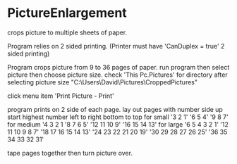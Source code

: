 # PictureEnlargement
crops picture to multiple sheets of paper.

Program relies on 2 sided printing. (Printer must have 'CanDuplex = true' 2 sided printing)

Program crops picture from 9 to 36 pages of paper.
run program then select picture then choose picture size.
check 'This Pc.Pictures' for directory after selecting picture size "C:\Users\David\Pictures\CroppedPictures\"

click menu item 'Print Picture - Print'

program prints on 2 side of each page.
lay out pages with number side up
start highest number left to right bottom to top
for small
'3 2 1'
'6 5 4'
'9 8 7'
for medium
'4 3 2 1 
'8 7 6 5'
'12 11 10 9'
'16 15 14 13'
for large
'6 5 4 3 2 1'
'12 11 10 9 8 7'
'18 17 16 15 14 13'
'24 23 22 21 20 19'
'30 29 28 27 26 25'
'36 35 34 33 32 31'

tape pages together then turn picture over.

